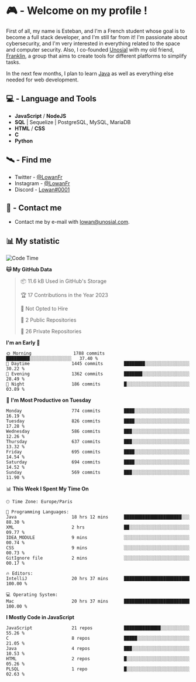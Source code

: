 # 🎮 - Welcome on my profile !
First of all, my name is Esteban, and I'm a French student whose goal is to become a full stack developer, and I'm still far from it!
I'm passionate about cybersecurity, and I'm very interested in everything related to the space and computer security.
Also, I co-founded [Unosial](https://github.com/Unosial) with my old friend, [Franklin](https://github.com/AbaFranklin/), a group that aims to create tools for different platforms to simplify tasks. 

In the next few months, I plan to learn [Java](https://www.java.com/) as well as everything else needed for web development.




## 💻 - Language and Tools
- **JavaScript** / **NodeJS**
- **SQL** | Sequelize | PostgreSQL, MySQL, MariaDB
- **HTML** / **CSS**
- **C**
- **Python**

## 🛰️ - Find me

 - Twitter - [@LowanFr](https://twitter.com/LowanFr/)
 - Instagram - [@LowanFr](https://instagram.com/LowanFr)
 - Discord -  [Lowan#0001](https://unosial.bio/Lowan)
 
## 📡 - Contact me
 - Contact me by e-mail with [lowan@unosial.com](mailto:lowan@unosial.com).

## 📊 My statistic
<!--START_SECTION:waka-->
![Code Time](http://img.shields.io/badge/Code%20Time-442%20hrs%2014%20mins-blue)

**🐱 My GitHub Data** 

> 📦 11.6 kB Used in GitHub's Storage 
 > 
> 🏆 17 Contributions in the Year 2023
 > 
> 🚫 Not Opted to Hire
 > 
> 📜 2 Public Repositories 
 > 
> 🔑 26 Private Repositories 
 > 
**I'm an Early 🐤** 

```text
🌞 Morning                1788 commits        █████████░░░░░░░░░░░░░░░░   37.40 % 
🌆 Daytime                1445 commits        ████████░░░░░░░░░░░░░░░░░   30.22 % 
🌃 Evening                1362 commits        ███████░░░░░░░░░░░░░░░░░░   28.49 % 
🌙 Night                  186 commits         █░░░░░░░░░░░░░░░░░░░░░░░░   03.89 % 
```
📅 **I'm Most Productive on Tuesday** 

```text
Monday                   774 commits         ████░░░░░░░░░░░░░░░░░░░░░   16.19 % 
Tuesday                  826 commits         ████░░░░░░░░░░░░░░░░░░░░░   17.28 % 
Wednesday                586 commits         ███░░░░░░░░░░░░░░░░░░░░░░   12.26 % 
Thursday                 637 commits         ███░░░░░░░░░░░░░░░░░░░░░░   13.32 % 
Friday                   695 commits         ████░░░░░░░░░░░░░░░░░░░░░   14.54 % 
Saturday                 694 commits         ████░░░░░░░░░░░░░░░░░░░░░   14.52 % 
Sunday                   569 commits         ███░░░░░░░░░░░░░░░░░░░░░░   11.90 % 
```


📊 **This Week I Spent My Time On** 

```text
🕑︎ Time Zone: Europe/Paris

💬 Programming Languages: 
Java                     18 hrs 12 mins      ██████████████████████░░░   88.30 % 
XML                      2 hrs               ██░░░░░░░░░░░░░░░░░░░░░░░   09.77 % 
IDEA_MODULE              9 mins              ░░░░░░░░░░░░░░░░░░░░░░░░░   00.74 % 
CSS                      9 mins              ░░░░░░░░░░░░░░░░░░░░░░░░░   00.73 % 
GitIgnore file           2 mins              ░░░░░░░░░░░░░░░░░░░░░░░░░   00.17 % 

🔥 Editors: 
IntelliJ                 20 hrs 37 mins      █████████████████████████   100.00 % 

💻 Operating System: 
Mac                      20 hrs 37 mins      █████████████████████████   100.00 % 
```

**I Mostly Code in JavaScript** 

```text
JavaScript               21 repos            ██████████████░░░░░░░░░░░   55.26 % 
C                        8 repos             █████░░░░░░░░░░░░░░░░░░░░   21.05 % 
Java                     4 repos             ███░░░░░░░░░░░░░░░░░░░░░░   10.53 % 
HTML                     2 repos             █░░░░░░░░░░░░░░░░░░░░░░░░   05.26 % 
PLSQL                    1 repo              █░░░░░░░░░░░░░░░░░░░░░░░░   02.63 % 
```




<!--END_SECTION:waka-->
